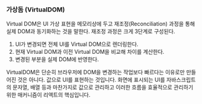 ### 가상돔 (VirtualDOM)

Virtual DOM은 UI 가상 표현을 메모리상에 두고 재조정(Reconciliation) 과정을 통해 실제 DOM과 동기화하는 것을 말한다. 재조정 과정은 크게 3단계로 구성된다.

1. UI가 변경되면 전체 UI를 Virtual DOM으로 렌더링한다.
2. 현재 Virtual DOM과 이전 Virtual DOM을 비교해 차이를 계산한다.
3. 변경된 부분을 실제 DOM에 반영한다.

VirtualDOM은 단순히 브라우저에 DOM을 변경하는 작업보다 빠르다는 이유로만 만들어진 것은 아니다. 값으로 UI를 표현하는 것입니다. 화면에 표시되는 UI를 자바스크립트의 문자열, 배열 등과 마찬가지로 값으로 관리하고 이러한 흐름을 효율적으로 관리하기 위한 매커니즘이 리액트의 핵심입니다.
